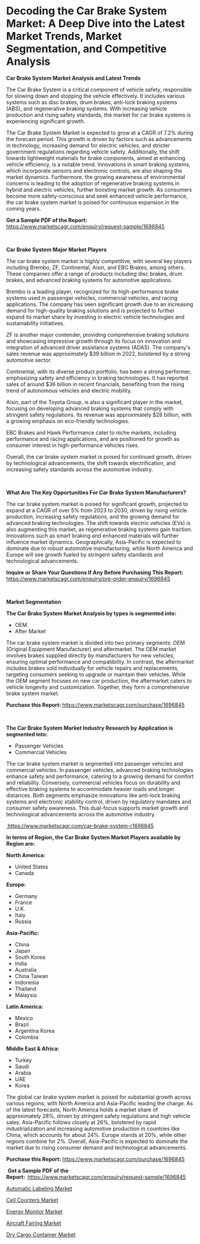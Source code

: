 <p><h1>Decoding the Car Brake System Market: A Deep Dive into the Latest Market Trends, Market Segmentation, and Competitive Analysis</h1></p><p><strong>Car Brake System Market Analysis and Latest Trends</strong></p>
<p><p>The Car Brake System is a critical component of vehicle safety, responsible for slowing down and stopping the vehicle effectively. It includes various systems such as disc brakes, drum brakes, anti-lock braking systems (ABS), and regenerative braking systems. With increasing vehicle production and rising safety standards, the market for car brake systems is experiencing significant growth.</p><p>The Car Brake System Market is expected to grow at a CAGR of 7.2% during the forecast period. This growth is driven by factors such as advancements in technology, increasing demand for electric vehicles, and stricter government regulations regarding vehicle safety. Additionally, the shift towards lightweight materials for brake components, aimed at enhancing vehicle efficiency, is a notable trend. Innovations in smart braking systems, which incorporate sensors and electronic controls, are also shaping the market dynamics. Furthermore, the growing awareness of environmental concerns is leading to the adoption of regenerative braking systems in hybrid and electric vehicles, further boosting market growth. As consumers become more safety-conscious and seek enhanced vehicle performance, the car brake system market is poised for continuous expansion in the coming years.</p></p>
<p><strong>Get a Sample PDF of the Report:&nbsp;</strong> <a href="https://www.marketscagr.com/enquiry/request-sample/1696845?utm_campaign=1529&utm_medium=2&utm_source=Github&utm_content=ia&utm_term=20102024&utm_id=car-brake-system">https://www.marketscagr.com/enquiry/request-sample/1696845</a></p>
<p>&nbsp;</p>
<p><strong>Car Brake System Major Market Players</strong></p>
<p><p>The car brake system market is highly competitive, with several key players including Brembo, ZF, Continental, Aisin, and EBC Brakes, among others. These companies offer a range of products including disc brakes, drum brakes, and advanced braking systems for automotive applications.</p><p>Brembo is a leading player, recognized for its high-performance brake systems used in passenger vehicles, commercial vehicles, and racing applications. The company has seen significant growth due to an increasing demand for high-quality braking solutions and is projected to further expand its market share by investing in electric vehicle technologies and sustainability initiatives.</p><p>ZF is another major contender, providing comprehensive braking solutions and showcasing impressive growth through its focus on innovation and integration of advanced driver assistance systems (ADAS). The company's sales revenue was approximately $39 billion in 2022, bolstered by a strong automotive sector.</p><p>Continental, with its diverse product portfolio, has been a strong performer, emphasizing safety and efficiency in braking technologies. It has reported sales of around $36 billion in recent financials, benefiting from the rising trend of autonomous vehicles and electric mobility.</p><p>Aisin, part of the Toyota Group, is also a significant player in the market, focusing on developing advanced braking systems that comply with stringent safety regulations. Its revenue was approximately $28 billion, with a growing emphasis on eco-friendly technologies.</p><p>EBC Brakes and Hawk Performance cater to niche markets, including performance and racing applications, and are positioned for growth as consumer interest in high-performance vehicles rises.</p><p>Overall, the car brake system market is poised for continued growth, driven by technological advancements, the shift towards electrification, and increasing safety standards across the automotive industry.</p></p>
<p>&nbsp;</p>
<p><strong>What Are The Key Opportunities For Car Brake System Manufacturers?</strong></p>
<p><p>The car brake system market is poised for significant growth, projected to expand at a CAGR of over 5% from 2023 to 2030, driven by rising vehicle production, increasing safety regulations, and the growing demand for advanced braking technologies. The shift towards electric vehicles (EVs) is also augmenting this market, as regenerative braking systems gain traction. Innovations such as smart braking and enhanced materials will further influence market dynamics. Geographically, Asia-Pacific is expected to dominate due to robust automotive manufacturing, while North America and Europe will see growth fueled by stringent safety standards and technological advancements.</p></p>
<p><strong>Inquire or Share Your Questions If Any Before Purchasing This Report:</strong> <a href="https://www.marketscagr.com/enquiry/pre-order-enquiry/1696845?utm_campaign=1529&utm_medium=2&utm_source=Github&utm_content=ia&utm_term=20102024&utm_id=car-brake-system">https://www.marketscagr.com/enquiry/pre-order-enquiry/1696845</a></p>
<p>&nbsp;</p>
<p><strong>Market Segmentation</strong></p>
<p><strong>The Car Brake System Market Analysis by types is segmented into:</strong></p>
<p><ul><li>OEM</li><li>After Market</li></ul></p>
<p><p>The car brake system market is divided into two primary segments: OEM (Original Equipment Manufacturer) and aftermarket. The OEM market involves brakes supplied directly by manufacturers for new vehicles, ensuring optimal performance and compatibility. In contrast, the aftermarket includes brakes sold individually for vehicle repairs and replacements, targeting consumers seeking to upgrade or maintain their vehicles. While the OEM segment focuses on new car production, the aftermarket caters to vehicle longevity and customization. Together, they form a comprehensive brake system market.</p></p>
<p><strong>Purchase this Report:&nbsp;</strong><a href="https://www.marketscagr.com/purchase/1696845?utm_campaign=1529&utm_medium=2&utm_source=Github&utm_content=ia&utm_term=20102024&utm_id=car-brake-system">https://www.marketscagr.com/purchase/1696845</a></p>
<p>&nbsp;</p>
<p><strong>The Car Brake System Market Industry Research by Application is segmented into:</strong></p>
<p><ul><li>Passenger Vehicles</li><li>Commercial Vehicles</li></ul></p>
<p><p>The car brake system market is segmented into passenger vehicles and commercial vehicles. In passenger vehicles, advanced braking technologies enhance safety and performance, catering to a growing demand for comfort and reliability. Conversely, commercial vehicles focus on durability and effective braking systems to accommodate heavier loads and longer distances. Both segments emphasize innovations like anti-lock braking systems and electronic stability control, driven by regulatory mandates and consumer safety awareness. This dual-focus supports market growth and technological advancements across the automotive industry.</p></p>
<p><a href="https://www.marketscagr.com/car-brake-system-r1696845?utm_campaign=1529&utm_medium=2&utm_source=Github&utm_content=ia&utm_term=20102024&utm_id=car-brake-system">&nbsp;https://www.marketscagr.com/car-brake-system-r1696845</a></p>
<p><strong>In terms of Region, the Car Brake System Market Players available by Region are:</strong></p>
<p>
    <p> <strong> North America: </strong>
        <ul>
            <li>United States</li>
            <li>Canada</li>
        </ul>
        </p> 
    <p> <strong> Europe: </strong>
        <ul>
            <li>Germany</li>
            <li>France</li>
            <li>U.K.</li>
            <li>Italy</li>
            <li>Russia</li>
        </ul>
        </p> 
    <p> <strong> Asia-Pacific: </strong>
        <ul>
            <li>China</li>
            <li>Japan</li>
            <li>South Korea</li>
            <li>India</li>
            <li>Australia</li>
            <li>China Taiwan</li>
            <li>Indonesia</li>
            <li>Thailand</li>
            <li>Malaysia</li>
        </ul>
        </p> 
    <p> <strong> Latin America: </strong>
        <ul>
            <li>Mexico</li>
            <li>Brazil</li>
            <li>Argentina Korea</li>
            <li>Colombia</li>
        </ul>
        </p> 
    <p> <strong> Middle East & Africa: </strong>
        <ul>
            <li>Turkey</li>
            <li>Saudi</li>
            <li>Arabia</li>
            <li>UAE</li>
            <li>Korea</li>
        </ul>
    </p>
    </p>
<p><p>The global car brake system market is poised for substantial growth across various regions, with North America and Asia-Pacific leading the charge. As of the latest forecasts, North America holds a market share of approximately 28%, driven by stringent safety regulations and high vehicle sales. Asia-Pacific follows closely at 26%, bolstered by rapid industrialization and increasing automotive production in countries like China, which accounts for about 24%. Europe stands at 20%, while other regions combine for 2%. Overall, Asia-Pacific is expected to dominate the market due to rising consumer demand and technological advancements.</p></p>
<p><strong>Purchase this Report: </strong><a href="https://www.marketscagr.com/purchase/1696845?utm_campaign=1529&utm_medium=2&utm_source=Github&utm_content=ia&utm_term=20102024&utm_id=car-brake-system">https://www.marketscagr.com/purchase/1696845</a></p>
<p>&nbsp;<strong>Get a Sample PDF of the Report:&nbsp;&nbsp;</strong><a href="https://www.marketscagr.com/enquiry/request-sample/1696845?utm_campaign=1529&utm_medium=2&utm_source=Github&utm_content=ia&utm_term=20102024&utm_id=car-brake-system">https://www.marketscagr.com/enquiry/request-sample/1696845</a></p>
<p><strong></strong></p>
<p><p><a href="https://www.linkedin.com/pulse/automatic-labeling-industry-sector-new-technologies-market-impact-ph2uf?utm_campaign=1529&utm_medium=2&utm_source=Github&utm_content=ia&utm_term=20102024&utm_id=car-brake-system">Automatic Labeling Market</a></p><p><a href="https://issuu.com/reportprime-2/docs/cell-counters-market-size-2030.pptx_514f95858f4214?utm_campaign=1529&utm_medium=2&utm_source=Github&utm_content=ia&utm_term=20102024&utm_id=car-brake-system">Cell Counters Market</a></p><p><a href="https://www.linkedin.com/pulse/deep-dive-energy-monitor-market-itstrends-segmentation-competitive-rbmsf?utm_campaign=1529&utm_medium=2&utm_source=Github&utm_content=ia&utm_term=20102024&utm_id=car-brake-system">Energy Monitor Market</a></p><p><a href="https://issuu.com/reportprime-2/docs/aircraft-fairing-market-size-2030.p_89f6ed85dd5bb3?utm_campaign=1529&utm_medium=2&utm_source=Github&utm_content=ia&utm_term=20102024&utm_id=car-brake-system">Aircraft Fairing Market</a></p><p><a href="https://www.linkedin.com/pulse/dry-cargo-container-market-report-product-type-end-use-application-pdwzf?utm_campaign=1529&utm_medium=2&utm_source=Github&utm_content=ia&utm_term=20102024&utm_id=car-brake-system">Dry Cargo Container Market</a></p></p>